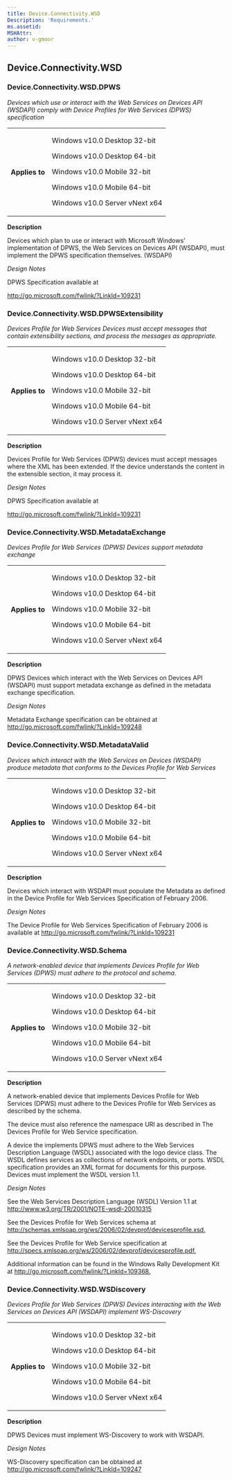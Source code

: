 ```yaml
---
title: Device.Connectivity.WSD
Description: 'Requirements.'
ms.assetid: 
MSHAttr: 
author: v-gmoor
---
```


<!--
# Device.Connectivity.WSD

 - [Device.Connectivity.WSD](#Device.Connectivity.WSD)
-->

<a name="Device.Connectivity.WSD"></a>
## Device.Connectivity.WSD

### Device.Connectivity.WSD.DPWS

*Devices which use or interact with the Web Services on Devices API (WSDAPI) comply with Device Profiles for Web Services (DPWS) specification*

<table>
<tr>
<th>Applies to</th>
<td>
<p>Windows v10.0 Desktop 32-bit</p>
<p>Windows v10.0 Desktop 64-bit</p>
<p>Windows v10.0 Mobile 32-bit</p>
<p>Windows v10.0 Mobile 64-bit</p>
<p>Windows v10.0 Server vNext x64</p>
</td></tr></table>

**Description**

Devices which plan to use or interact with Microsoft Windows' implementation of DPWS, the Web Services on Devices API (WSDAPI), must implement the DPWS specification themselves. (WSDAPI)

*Design Notes*

DPWS Specification available at

<http://go.microsoft.com/fwlink/?LinkId=109231>

### Device.Connectivity.WSD.DPWSExtensibility

*Devices Profile for Web Services Devices must accept messages that contain extensibility sections, and process the messages as appropriate.*

<table>
<tr>
<th>Applies to</th>
<td>
<p>Windows v10.0 Desktop 32-bit</p>
<p>Windows v10.0 Desktop 64-bit</p>
<p>Windows v10.0 Mobile 32-bit</p>
<p>Windows v10.0 Mobile 64-bit</p>
<p>Windows v10.0 Server vNext x64</p>
</td></tr></table>

**Description**

Devices Profile for Web Services (DPWS) devices must accept messages where the XML has been extended. If the device understands the content in the extensible section, it may process it.

*Design Notes*

DPWS Specification available at

<http://go.microsoft.com/fwlink/?LinkId=109231>

### Device.Connectivity.WSD.MetadataExchange

*Devices Profile for Web Services (DPWS) Devices support metadata exchange*

<table>
<tr>
<th>Applies to</th>
<td>
<p>Windows v10.0 Desktop 32-bit</p>
<p>Windows v10.0 Desktop 64-bit</p>
<p>Windows v10.0 Mobile 32-bit</p>
<p>Windows v10.0 Mobile 64-bit</p>
<p>Windows v10.0 Server vNext x64</p>
</td></tr></table>

**Description**

DPWS Devices which interact with the Web Services on Devices API (WSDAPI) must support metadata exchange as defined in the metadata exchange specification.

*Design Notes*

Metadata Exchange specification can be obtained at <http://go.microsoft.com/fwlink/?LinkId=109248>

### Device.Connectivity.WSD.MetadataValid

*Devices which interact with the Web Services on Devices (WSDAPI) produce metadata that conforms to the Devices Profile for Web Services*

<table>
<tr>
<th>Applies to</th>
<td>
<p>Windows v10.0 Desktop 32-bit</p>
<p>Windows v10.0 Desktop 64-bit</p>
<p>Windows v10.0 Mobile 32-bit</p>
<p>Windows v10.0 Mobile 64-bit</p>
<p>Windows v10.0 Server vNext x64</p>
</td></tr></table>

**Description**

Devices which interact with WSDAPI must populate the Metadata as defined in the Device Profile for Web Services Specification of February 2006.

*Design Notes*

The Device Profile for Web Services Specification of February 2006 is available at <http://go.microsoft.com/fwlink/?LinkId=109231>

### Device.Connectivity.WSD.Schema

*A network-enabled device that implements Devices Profile for Web Services (DPWS) must adhere to the protocol and schema.*

<table>
<tr>
<th>Applies to</th>
<td>
<p>Windows v10.0 Desktop 32-bit</p>
<p>Windows v10.0 Desktop 64-bit</p>
<p>Windows v10.0 Mobile 32-bit</p>
<p>Windows v10.0 Mobile 64-bit</p>
<p>Windows v10.0 Server vNext x64</p>
</td></tr></table>

**Description**

A network-enabled device that implements Devices Profile for Web Services (DPWS) must adhere to the Devices Profile for Web Services as described by the schema.

The device must also reference the namespace URI as described in The Devices Profile for Web Service specification.

A device the implements DPWS must adhere to the Web Services Description Language (WSDL) associated with the logo device class. The WSDL defines services as collections of network endpoints, or ports. WSDL specification provides an XML format for documents for this purpose. Devices must implement the WSDL version 1.1.

*Design Notes*

See the Web Services Description Language (WSDL) Version 1.1 at <http://www.w3.org/TR/2001/NOTE-wsdl-20010315>

See the Devices Profile for Web Services schema at <http://schemas.xmlsoap.org/ws/2006/02/devprof/devicesprofile.xsd.>

See the Devices Profile for Web Service specification at <http://specs.xmlsoap.org/ws/2006/02/devprof/devicesprofile.pdf.>

Additional information can be found in the Windows Rally Development Kit at <http://go.microsoft.com/fwlink/?LinkId=109368.>

### Device.Connectivity.WSD.WSDiscovery

*Devices Profile for Web Services (DPWS) Devices interacting with the Web Services on Devices API (WSDAPI) implement WS-Discovery*

<table>
<tr>
<th>Applies to</th>
<td>
<p>Windows v10.0 Desktop 32-bit</p>
<p>Windows v10.0 Desktop 64-bit</p>
<p>Windows v10.0 Mobile 32-bit</p>
<p>Windows v10.0 Mobile 64-bit</p>
<p>Windows v10.0 Server vNext x64</p>
</td></tr></table>

**Description**

DPWS Devices must implement WS-Discovery to work with WSDAPI.

*Design Notes*

WS-Discovery specification can be obtained at <http://go.microsoft.com/fwlink/?LinkId=109247>

